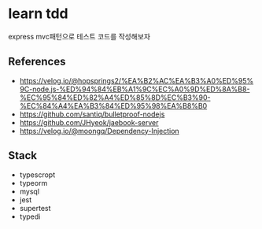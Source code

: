 # learn tdd

express mvc패턴으로 테스트 코드를 작성해보자

## References
- https://velog.io/@hopsprings2/%EA%B2%AC%EA%B3%A0%ED%95%9C-node.js-%ED%94%84%EB%A1%9C%EC%A0%9D%ED%8A%B8-%EC%95%84%ED%82%A4%ED%85%8D%EC%B3%90-%EC%84%A4%EA%B3%84%ED%95%98%EA%B8%B0
- https://github.com/santiq/bulletproof-nodejs
- https://github.com/JHyeok/jaebook-server
- https://velog.io/@moongq/Dependency-Injection

## Stack

- typescropt
- typeorm
- mysql
- jest
- supertest
- typedi

